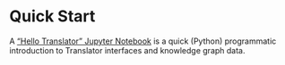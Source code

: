 # Quick Start

A [“Hello Translator” Jupyter Notebook](https://github.com/NCATSTranslator/TranslatorTechnicalDocumentation/blob/master/docs/development-guide/HelloTranslator.ipynb) is a quick (Python) programmatic introduction to Translator interfaces and knowledge graph data.
